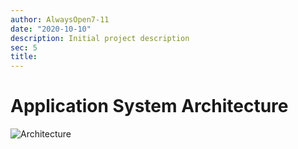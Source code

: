 ```yaml
---
author: AlwaysOpen7-11
date: "2020-10-10"
description: Initial project description
sec: 5
title: 
---
```


# Application System Architecture

![Architecture](post/images_files/Architecture.png)
